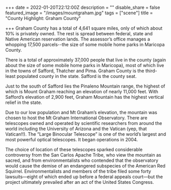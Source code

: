 +++
date = 2022-01-20T22:12:00Z
description = ""
disable_share = false
featured_image = "/images/mountgraham.jpg"
tags = ["scene"]
title = "County Highlight: Graham County"

+++
Graham County has a total of 4,641 square miles, only of which about 10% is privately owned. The rest is spread between federal, state and Native American reservation lands. The assessor’s office manages a whopping 17,500 parcels--the size of some mobile home parks in Maricopa County.

There is a total of approximately 37,000 people that live in the county (again about the size of some mobile home parks in Maricopa), most of which live in the towns of Safford, Thatcher and Pima. Graham County is the third-least populated county in the state. Safford is the county seat.

Just to the south of Safford lies the Pinaleno Mountain range, the highest of which is Mount Graham reaching an elevation of nearly 11,000 feet. With Safford’s elevation of 2,900 feet, Graham Mountain has the highest vertical relief in the state.

Due to our low population and Mt Graham’s elevation, the mountain was chosen to host the Mt Graham International Observatory. There are telescopes owned and operated by scientific researchers from around the world including the University of Arizona and the Vatican (yep, that Vatican!!). The “Large Binocular Telescope” is one of the world’s largest and most powerful optical telescopes. It began operations in 2004.

The choice of location of these telescopes sparked considerable controversy from the San Carlos Apache Tribe, who view the mountain as sacred, and from environmentalists who contended that the observatory would cause the demise of an endangered subspecies of the American Red Squirrel. Environmentalists and members of the tribe filed some forty lawsuits—eight of which ended up before a federal appeals court—but the project ultimately prevailed after an act of the United States Congress.